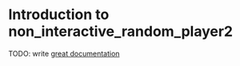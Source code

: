 # Introduction to non_interactive_random_player2

TODO: write [great documentation](http://jacobian.org/writing/what-to-write/)
